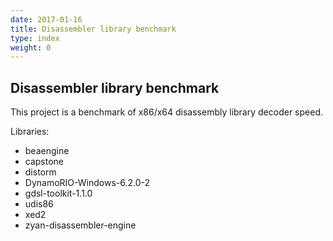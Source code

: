 ```yaml
---
date: 2017-01-16
title: Disassembler library benchmark
type: index
weight: 0
---
```


## Disassembler library benchmark

This project is a benchmark of x86/x64 disassembly library decoder speed.

Libraries:
-   beaengine
-   capstone
-   distorm
-   DynamoRIO-Windows-6.2.0-2
-   gdsl-toolkit-1.1.0
-   udis86
-   xed2
-   zyan-disassembler-engine
